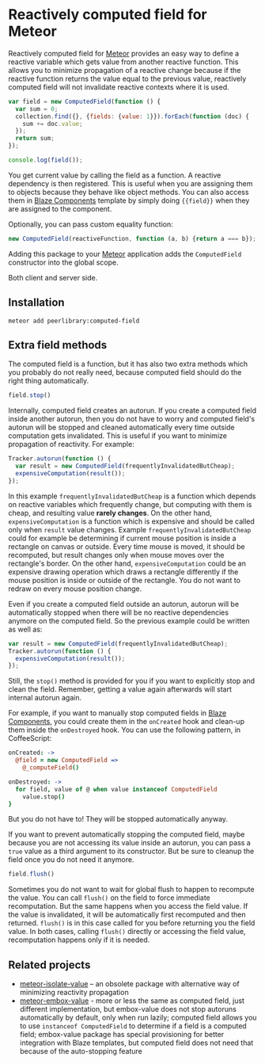 Reactively computed field for Meteor
====================================

Reactively computed field for [Meteor](https://meteor.com/) provides an easy way to define a reactive variable
which gets value from another reactive function. This allows you to minimize propagation of a reactive change
because if the reactive function returns the value equal to the previous value, reactively computed field
will not invalidate reactive contexts where it is used.

```javascript
var field = new ComputedField(function () {
  var sum = 0;
  collection.find({}, {fields: {value: 1}}).forEach(function (doc) {
    sum += doc.value;
  });
  return sum;
});

console.log(field());
```

You get current value by calling the field as a function. A reactive dependency is then registered.
This is useful when you are assigning them to objects because they behave like object methods. You can also access
them in [Blaze Components](https://github.com/peerlibrary/meteor-blaze-components) template by simply doing
`{{field}}` when they are assigned to the component.

Optionally, you can pass custom equality function:

```javascript
new ComputedField(reactiveFunction, function (a, b) {return a === b});
```

Adding this package to your [Meteor](http://www.meteor.com/) application adds the `ComputedField` constructor into
the global scope.

Both client and server side.

Installation
------------

```
meteor add peerlibrary:computed-field
```

Extra field methods
-------------------

The computed field is a function, but it has also two extra methods which you probably do not really need, because
computed field should do the right thing automatically.

```javascript
field.stop()
```

Internally, computed field creates an autorun. If you create a computed field inside another autorun, then you do not
have to worry and computed field's autorun will be stopped and cleaned automatically every time outside computation
gets invalidated. This is useful if you want to minimize propagation of reactivity. For example:

```javascript
Tracker.autorun(function () {
  var result = new ComputedField(frequentlyInvalidatedButCheap);
  expensiveComputation(result());
});
```

In this example `frequentlyInvalidatedButCheap` is a function which depends on reactive variables which frequently
change, but computing with them is cheap, and resulting value **rarely changes**. On the other hand,
`expensiveComputation` is a function which is expensive and should be called only when `result` value changes.
Example `frequentlyInvalidatedButCheap` could for example be determining if current mouse position is inside a
rectangle on canvas or outside. Every time mouse is moved, it should be recomputed, but result changes only when
mouse moves over the rectangle's border. On the other hand, `expensiveComputation` could be an expensive drawing
operation which draws a rectangle differently if the mouse position is inside or outside of the rectangle. You do
not want to redraw on every mouse position change.

Even if you create a computed field outside an autorun, autorun will be automatically stopped when there will
be no reactive dependencies anymore on the computed field. So the previous example could be written as well as:

```javascript
var result = new ComputedField(frequentlyInvalidatedButCheap);
Tracker.autorun(function () {
  expensiveComputation(result());
});
```

Still, the `stop()` method is provided for you if you want to explicitly stop and clean the field. Remember,
getting a value again afterwards will start internal autorun again.

For example, if you want to manually stop computed fields in
[Blaze Components](https://github.com/peerlibrary/meteor-blaze-components), you could create them in the `onCreated`
hook and clean-up them inside the `onDestroyed` hook. You can use the following pattern, in CoffeeScript:

```coffee
onCreated: ->
  @field = new ComputedField =>
    @_computeField()

onDestroyed: ->
  for field, value of @ when value instanceof ComputedField
    value.stop()
}
```

But you do not have to! They will be stopped automatically anyway.

If you want to prevent automatically stopping the computed field, maybe
because you are not accessing its value inside an autorun, you can pass
a `true` value as a third argument to its constructor. But be sure to cleanup
the field once you do not need it anymore.

```javascript
field.flush()
```

Sometimes you do not want to wait for global flush to happen to recompute the value. You can call `flush()` on the
field to force immediate recomputation. But the same happens when you access the field value. If the value is
invalidated, it will be automatically first recomputed and then returned. `flush()` is in this case called for you
before returning you the field value. In both cases, calling `flush()` directly or accessing the field value,
recomputation happens only if it is needed.

Related projects
----------------

* [meteor-isolate-value](https://github.com/awwx/meteor-isolate-value) – an obsolete package with alternative way of
minimizing reactivity propagation
* [meteor-embox-value](https://github.com/3stack-software/meteor-embox-value) - more or less the same as computed
field, just different implementation, but embox-value does not stop autoruns automatically by default, only when run
lazily; computed field allows you to use `instanceof ComputedField` to determine if a field is a computed field;
embox-value package has special provisioning for better integration with Blaze templates, but computed field does
not need that because of the auto-stopping feature
